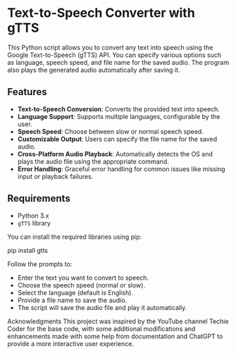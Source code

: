# Text-to-Speech Converter with gTTS

This Python script allows you to convert any text into speech using the Google Text-to-Speech (gTTS) API. You can specify various options such as language, speech speed, and file name for the saved audio. The program also plays the generated audio automatically after saving it.

## Features
- **Text-to-Speech Conversion**: Converts the provided text into speech.
- **Language Support**: Supports multiple languages, configurable by the user.
- **Speech Speed**: Choose between slow or normal speech speed.
- **Customizable Output**: Users can specify the file name for the saved audio.
- **Cross-Platform Audio Playback**: Automatically detects the OS and plays the audio file using the appropriate command.
- **Error Handling**: Graceful error handling for common issues like missing input or playback failures.

## Requirements
- Python 3.x
- `gTTS` library

You can install the required libraries using pip:

pip install gtts

Follow the prompts to:
- Enter the text you want to convert to speech.
- Choose the speech speed (normal or slow).
- Select the language (default is English).
- Provide a file name to save the audio.
- The script will save the audio file and play it automatically.

Acknowledgments
This project was inspired by the YouTube channel Techie Coder for the base code, with some additional modifications and enhancements made with some help from documentation and ChatGPT to provide a more interactive user experience.
